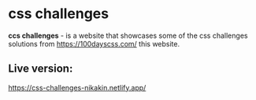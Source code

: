 # css challenges

**ccs challenges** - is a website that showcases some of the css challenges solutions from https://100dayscss.com/ this website.

## Live version:
https://css-challenges-nikakin.netlify.app/
